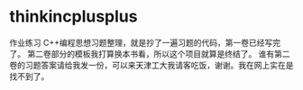 thinkincplusplus
================

作业练习
C++编程思想习题整理，就是抄了一遍习题的代码，第一卷已经写完了。
第二卷部分的模板我打算换本书看，所以这个项目就算是终结了。
谁有第二卷的习题答案请给我发一份，可以来天津工大我请客吃饭，谢谢。我在网上实在是找不到了。
